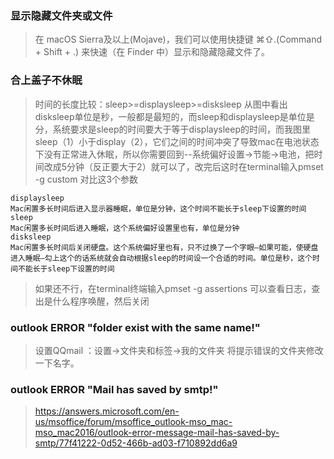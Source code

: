 
### 显示隐藏文件夹或文件

>在 macOS Sierra及以上(Mojave)，我们可以使用快捷键 ⌘⇧.(Command + Shift + .) 来快速（在 Finder 中）显示和隐藏隐藏文件了。

### 合上盖子不休眠
>时间的长度比较：sleep>=displaysleep>=disksleep
从图中看出disksleep单位是秒，一般都是最短的，而sleep和displaysleep是单位是分，系统要求是sleep的时间要大于等于displaysleep的时间，而我图里sleep（1）小于display（2），它们之间的时间冲突了导致mac在电池状态下没有正常进入休眠，所以你需要回到--系统偏好设置->节能->电池，把时间改成5分钟（反正要大于2）就可以了，改完后这时在terminal输入pmset -g custom 对比这3个参数
```
displaysleep
Mac闲置多长时间后进入显示器睡眠，单位是分钟，这个时间不能长于sleep下设置的时间
sleep
Mac闲置多长时间后进入睡眠，这个系统偏好设置里也有，单位是分钟
disksleep
Mac闲置多长时间后关闭硬盘。这个系统偏好里也有，只不过换了一个字眼—如果可能，使硬盘进入睡眠—勾上这个的话系统就会自动根据sleep的时间设一个合适的时间。单位是秒，这个时间不能长于sleep下设置的时间
```
> 如果还不行，在terminal终端输入pmset -g assertions 可以查看日志，查出是什么程序唤醒，然后关闭

### outlook ERROR "folder exist with the same name!"
> 设置QQmail ：设置->文件夹和标签->我的文件夹 将提示错误的文件夹修改一下名字。

### outlook ERROR "Mail has saved by smtp!"

> https://answers.microsoft.com/en-us/msoffice/forum/msoffice_outlook-mso_mac-mso_mac2016/outlook-error-message-mail-has-saved-by-smtp/77f41222-0d52-466b-ad03-f710892dd6a9
